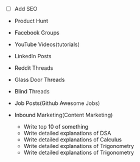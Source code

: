 - [ ] Add SEO
- Product Hunt
- Facebook Groups
- YouTube Videos(tutorials)
- LinkedIn Posts
- Reddit Threads
- Glass Door Threads
- Blind Threads
- Job Posts(Github Awesome Jobs)
- Inbound Marketing(Content Marketing)

  - Write top 10 of something
  - Write detailed explanations of DSA
  - Write detailed explanations of Calculus
  - Write detailed explanations of Trigonometry
  - Write detailed explanations of Trigonometry
